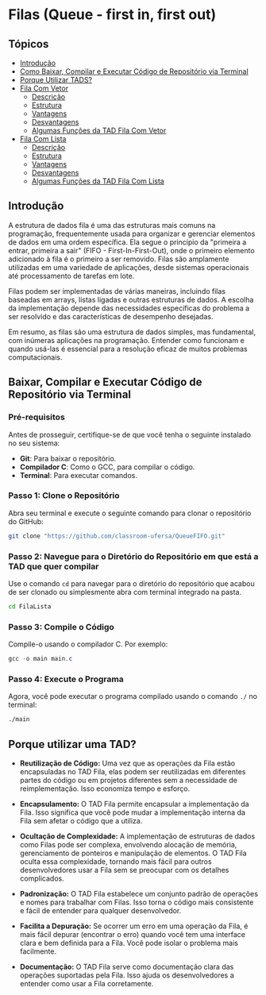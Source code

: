 # Filas (Queue - first in, first out)

## Tópicos
- [Introdução](#introdução)
- [Como Baixar, Compilar e Executar Código de Repositório via Terminal](#baixar-compilar-e-executar-código-de-repositório-via-terminal)
- [Porque Utilizar TADS?](#porque-utilizar-uma-tad)
- [Fila Com Vetor](#fila-com-vetor)
  - [Descrição](#descrição-fila-com-vetor)
  - [Estrutura](#estrutura-fila-com-vetor)
  - [Vantagens](#vantagens-fila-com-vetor)
  - [Desvantagens](#desvantagens-fila-com-vetor)
  - [Algumas Funções da TAD Fila Com Vetor](#algumas-funções-da-tad-filavet)
- [Fila Com Lista](#fila-com-lista)
  - [Descrição](#descrição-fila-com-lista)
  - [Estrutura](#estrutura-fila-com-lista)
  - [Vantagens](#vantagens-fila-com-lista)
  - [Desvantagens](#desvantagens-fila-com-lista)
  - [Algumas Funções da TAD Fila Com Lista](#algumas-funções-da-tad-filalist)

## Introdução

A estrutura de dados fila é uma das estruturas mais comuns na programação, frequentemente usada para organizar e gerenciar elementos de dados em uma ordem específica. Ela segue o princípio da "primeira a entrar, primeira a sair" (FIFO - First-In-First-Out), onde o primeiro elemento adicionado à fila é o primeiro a ser removido. Filas são amplamente utilizadas em uma variedade de aplicações, desde sistemas operacionais até processamento de tarefas em lote.

Filas podem ser implementadas de várias maneiras, incluindo filas baseadas em arrays, listas ligadas e outras estruturas de dados. A escolha da implementação depende das necessidades específicas do problema a ser resolvido e das características de desempenho desejadas.

Em resumo, as filas são uma estrutura de dados simples, mas fundamental, com inúmeras aplicações na programação. Entender como funcionam e quando usá-las é essencial para a resolução eficaz de muitos problemas computacionais.
## Baixar, Compilar e Executar Código de Repositório via Terminal

### Pré-requisitos

Antes de prosseguir, certifique-se de que você tenha o seguinte instalado no seu sistema:

- **Git**: Para baixar o repositório.
- **Compilador C**: Como o GCC, para compilar o código.
- **Terminal**: Para executar comandos.

### Passo 1: Clone o Repositório

Abra seu terminal e execute o seguinte comando para clonar o repositório do GitHub:

```bash
git clone "https://github.com/classroom-ufersa/QueueFIFO.git"
```

### Passo 2: Navegue para o Diretório do Repositório em que está a TAD que quer compilar

Use o comando `cd` para navegar para o diretório do repositório que acabou de ser clonado ou simplesmente abra com terminal integrado na pasta.

```bash
cd FilaLista
```

### Passo 3: Compile o Código

Compile-o usando o compilador C. Por exemplo:

```powershell
gcc -o main main.c
```

### Passo 4: Execute o Programa

Agora, você pode executar o programa compilado usando o comando `./` no terminal:

```bash
./main
```

## Porque utilizar uma TAD?

- **Reutilização de Código:** Uma vez que as operações da Fila estão encapsuladas no TAD Fila, elas podem ser reutilizadas em diferentes partes do código ou em projetos diferentes sem a necessidade de reimplementação. Isso economiza tempo e esforço.

- **Encapsulamento:** O TAD Fila permite encapsular a implementação da Fila. Isso significa que você pode mudar a implementação interna da Fila sem afetar o código que a utiliza.

- **Ocultação de Complexidade:** A implementação de estruturas de dados como Filas pode ser complexa, envolvendo alocação de memória, gerenciamento de ponteiros e manipulação de elementos. O TAD Fila oculta essa complexidade, tornando mais fácil para outros desenvolvedores usar a Fila sem se preocupar com os detalhes complicados.

- **Padronização:** O TAD Fila estabelece um conjunto padrão de operações e nomes para trabalhar com Filas. Isso torna o código mais consistente e fácil de entender para qualquer desenvolvedor.

- **Facilita a Depuração:** Se ocorrer um erro em uma operação da Fila, é mais fácil depurar (encontrar o erro) quando você tem uma interface clara e bem definida para a Fila. Você pode isolar o problema mais facilmente.

- **Documentação:** O TAD Fila serve como documentação clara das operações suportadas pela Fila. Isso ajuda os desenvolvedores a entender como usar a Fila corretamente.
